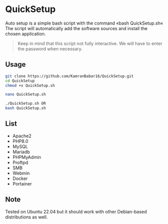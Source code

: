 # QuickSetup

Auto setup is a simple bash script with the command «bash QuickSetup.sh«
The script will automatically add the software sources and install the chosen application.

> Keep in mind that this script not fully interactive. We will have to enter the password when necessary.


## Usage

```bash
git clone https://github.com/KamranBabar16/QuickSetup.git
cd QuickSetup
chmod +x QuickSetup.sh

nano QuickSetup.sh

./QuickSetup.sh OR 
bash QuickSetup.sh
```

## List

* Apache2
* PHP8.0
* MySQL
* Mariadb
* PHPMyAdmin
* Proftpd
* SMB
* Webmin
* Docker
* Portainer

## Note

Tested on Ubuntu 22.04 but it should work with other Debian-based distributions as well.
